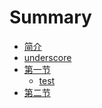 # Summary

* [简介](README.md)
* [underscore](underscore/README.md)
 * [第一节]()
 	* [test]()
 * [第二节]()

